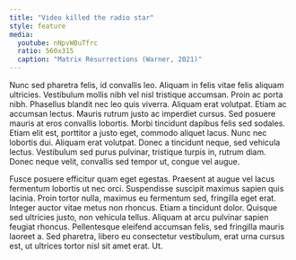 ```yaml
---
title: "Video killed the radio star"
style: feature
media:
  youtube: nNpvWBuTfrc
  ratio: 560x315
  caption: "Matrix Resurrections (Warner, 2021)"
---
```

Nunc sed pharetra felis, id convallis leo. Aliquam in felis vitae felis aliquam ultricies. Vestibulum mollis nibh vel nisl tristique accumsan. Proin ac porta nibh. Phasellus blandit nec leo quis viverra. Aliquam erat volutpat. Etiam ac accumsan lectus. Mauris rutrum justo ac imperdiet cursus. Sed posuere mauris at eros convallis lobortis. Morbi tincidunt dapibus felis sed sodales. Etiam elit est, porttitor a justo eget, commodo aliquet lacus. Nunc nec lobortis dui. Aliquam erat volutpat. Donec a tincidunt neque, sed vehicula lectus. Vestibulum sed purus pulvinar, tristique turpis in, rutrum diam. Donec neque velit, convallis sed tempor ut, congue vel augue.

<!--more-->

Fusce posuere efficitur quam eget egestas. Praesent at augue vel lacus fermentum lobortis ut nec orci. Suspendisse suscipit maximus sapien quis lacinia. Proin tortor nulla, maximus eu fermentum sed, fringilla eget erat. Integer auctor vitae metus non rhoncus. Etiam a tincidunt dolor. Quisque sed ultricies justo, non vehicula tellus. Aliquam at arcu pulvinar sapien feugiat rhoncus. Pellentesque eleifend accumsan felis, sed fringilla mauris laoreet a. Sed pharetra, libero eu consectetur vestibulum, erat urna cursus est, ut ultrices tortor nisl sit amet erat. Ut.

<!-- this is a bullshit change for testing -->
